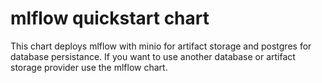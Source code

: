 # mlflow quickstart chart

This chart deploys mlflow with minio for artifact storage and postgres for
database persistance. If you want to use another database or artifact
storage provider use the mlflow chart.